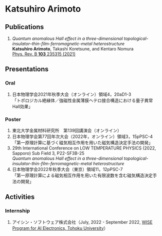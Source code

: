 # Katsuhiro Arimoto

## Publications

1. *Quantum anomalous Hall effect in a three-dimensional topological-insulator–thin-film-ferromagnetic-metal heterostructure*  
**Katsuhiro Arimoto**, Takashi Koretsune, and Kentaro Nomura  
[Phys. Rev. B **103** 235315 (2021)](https://link.aps.org/doi/10.1103/PhysRevB.103.235315)

## Presentations

### Oral

1. 日本物理学会2021年秋季大会（オンライン）領域4，20aD1-3  
「トポロジカル絶縁体／強磁性金属薄膜ヘテロ接合構造における量子異常Hall効果」

### Poster

1. 東北大学金属材料研究所　第139回講演会（オンライン）
2. 日本物理学会第77回年次大会（2022年，オンライン）領域3，15pPSC-4  
「第一原理計算に基づく磁気相互作用を用いた磁気構造決定手法の開発」
3. 29th International Conference on LOW TEMPERATURE PHYSICS (2022, Sapporo) Sub Field 3, P22-SF3B-25  
*Quantum anomalous Hall effect in a three-dimensional topological-insulator-thin-film-ferromagnetic-metal heterostructure*
4. 日本物理学会2022年秋季大会（東京）領域11，12pPSC-7  
「第一原理計算による磁気相互作用を用いた有限波数を含む磁気構造決定手法の開発」

## Activities

### Internship

1. アイシン・ソフトウェア株式会社（July, 2022 - September 2022, [WISE Program for AI Electronics, Tohoku University](https://www.aie.tohoku.ac.jp)）

<!--
**KatsuhiroArimoto/KatsuhiroArimoto** is a ✨ _special_ ✨ repository because its `README.md` (this file) appears on your GitHub profile.

Here are some ideas to get you started:

- 🔭 I’m currently working on ...
- 🌱 I’m currently learning ...
- 👯 I’m looking to collaborate on ...
- 🤔 I’m looking for help with ...
- 💬 Ask me about ...
- 📫 How to reach me: ...
- 😄 Pronouns: ...
- ⚡ Fun fact: ...
-->
